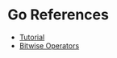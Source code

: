 # Go References
- [Tutorial](https://go.dev/tour/list)
- [Bitwise Operators](https://yourbasic.org/golang/bitwise-operator-cheat-sheet/)
